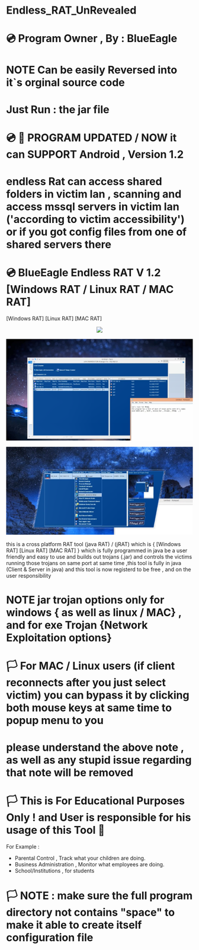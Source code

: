 # Endless_RAT_UnRevealed
# 💿 Program Owner , By : BlueEagle

# NOTE Can be easily Reversed into it`s orginal source code 
# Just Run : the jar file
# 💿 📌 PROGRAM UPDATED / NOW it can SUPPORT Android , Version 1.2
# endless Rat can access shared folders in victim lan , scanning and access mssql servers in victim lan  ('according to victim accessibility') or if you got config files from one of shared servers there 

# 💿 BlueEagle Endless RAT V 1.2 [Windows RAT / Linux RAT / MAC RAT] 
[Windows RAT] [Linux RAT] [MAC RAT] 



<p align="center">
<img src="https://raw.githubusercontent.com/SaherBlueEagle/Endless_RAT_UnRevealed/main/wlas.png" ><br>

</p>
<p align="center">
<img src="https://github.com/SaherBlueEagle/Endless_RAT_UnRevealed/blob/main/Screenshot_Captures/endless%20capture%20hacking%20lan.png" ><br>

</p>

<p align="center">
<img src="https://github.com/SaherBlueEagle/Endless_RAT_UnRevealed/blob/main/Screenshot_Captures/endless%20capture%20options.png" ><br>

</p>

this is a cross platform RAT tool (java RAT) / (jRAT) which is { [Windows RAT] [Linux RAT] [MAC RAT] } which is fully programmed in java be a user friendly and easy to use and builds out trojans (.jar) and controls the victims running those trojans on same port at same time ,this tool is fully in java (Client & Server in java) and this tool is now registerd to be free , and on the user responsibility 

# NOTE jar trojan options only for windows { as well as linux / MAC} , and for exe Trojan {Network Exploitation options}

# 🏳 For MAC / Linux users (if client reconnects after you just select victim) you can bypass it by clicking both mouse keys at same time to popup menu to you


# please understand the above note , as well as any stupid issue regarding that note will be removed
# 🏳 This is For Educational Purposes Only ! and User is responsible for his usage of this Tool  🔞

For Example : 
- Parental Control , Track what your children are doing.
- Business Administration , Monitor what employees are doing.
- School/Institutions , for students

# 🏳 NOTE : make sure the full program directory not contains "space" to make it able to create itself configuration file
